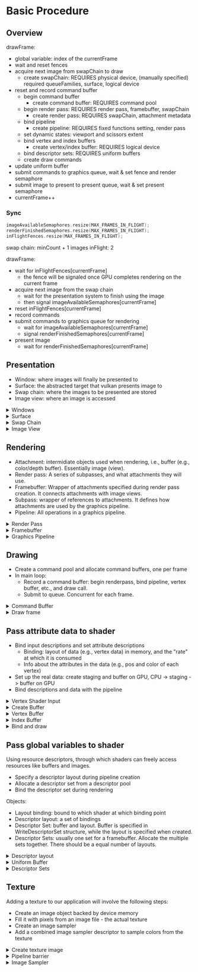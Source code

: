 # Basic Procedure

## Overview

drawFrame:

- global variable: index of the currentFrame
- wait and reset fences
- acquire next image from swapChain to draw
  - create swapChain: REQUIRES physical device, (manually specified) required queueFamilies, surface, logical device
- reset and record command buffer
  - begin command buffer
    - create command buffer: REQUIRES command pool
  - begin render pass: REQUIRES render pass, framebuffer, swapChain
    - create render pass: REQUIRES swapChain, attachment metadata
  - bind pipeline
    - create pipeline: REQUIRES fixed functions setting, render pass
  - set dynamic states: viewport and scissors extent
  - bind vertex and index buffers
    - create vertex/index buffer: REQUIRES logical device
  - bind descriptor sets: REQUIRES uniform buffers
  - create draw commands
- update uniform buffer
- submit commands to graphics queue, wait & set fence and render semaphore
- submit image to present to present queue, wait & set present semaphore
- currentFrame++

### Sync

```Cpp
imageAvailableSemaphores.resize(MAX_FRAMES_IN_FLIGHT);
renderFinishedSemaphores.resize(MAX_FRAMES_IN_FLIGHT);
inFlightFences.resize(MAX_FRAMES_IN_FLIGHT);
```

swap chain: minCount + 1 images
inFlight: 2

drawFrame:

- wait for inFlightFences[currentFrame]
  - the fence will be signaled once GPU completes rendering on the current frame
- acquire next image from the swap chain
  - wait for the presentation system to finish using the image
  - then signal imageAvailableSemaphores[currentFrame]
- reset inFlightFences[currentFrame]
- record commands
- submit commands to graphics queue for rendering
  - wait for imageAvailableSemaphores[currentFrame]
  - signal renderFinishedSemaphores[currentFrame]
- present image
  - wait for renderFinishedSemaphores[currentFrame]

## Presentation

- Window: where images will finally be presented to
- Surface: the abstracted target that vulkan presents image to
- Swap chain: where the images to be presented are stored
- Image view: where an image is accessed

<details>
  <summary>Windows</summary>

### Window

```Cpp
void Application::initWindow() {
    glfwInit();
    glfwWindowHint(GLFW_CLIENT_API, GLFW_NO_API);

    window = glfwCreateWindow(WIDTH, HEIGHT, "Vulkan", nullptr, nullptr);
    // Get the pointer to the window ovject, so that later we can 
    // connect it with the surface
    glfwSetWindowUserPointer(window, this);
    glfwSetFramebufferSizeCallback(window, framebufferResizeCallback);
    if (!window) {
        std::cout << "Creating glfw window error!\n";
    }
}
```
</details>

<details>
  <summary>Surface</summary>

### Surface

Requires: [window](#window)

```Cpp
void Application::createSurface() {
    if (glfwCreateWindowSurface(instance, window, nullptr, &surface) != VK_SUCCESS) {
        throw std::runtime_error("failed to create window surface!");
    }
}
```
</details>

<details>
  <summary>Swap Chain</summary>

### Swap Chain

#### Check Swap Chain Support

1. The physical device must support swap chain, which is a device extension.
2. The surface must be compatible with the swap chain. We need to check:

```Cpp
struct SwapChainSupportDetails {
    VkSurfaceCapabilitiesKHR capabilities;
    std::vector<VkSurfaceFormatKHR> formats;
    std::vector<VkPresentModeKHR> presentModes;
};

Application::SwapChainSupportDetails Application::querySwapChainSupport(VkPhysicalDevice device) {
    SwapChainSupportDetails details;
    vkGetPhysicalDeviceSurfaceCapabilitiesKHR(device, surface, &details.capabilities);

    uint32_t formatCount;
    vkGetPhysicalDeviceSurfaceFormatsKHR(device, surface, &formatCount, nullptr);
    if (formatCount != 0) {
        details.formats.resize(formatCount);
        vkGetPhysicalDeviceSurfaceFormatsKHR(device, surface, &formatCount, details.formats.data());
    }

    uint32_t presentModeCount;
    vkGetPhysicalDeviceSurfacePresentModesKHR(device, surface, &presentModeCount, nullptr);

    if (presentModeCount != 0) {
        details.presentModes.resize(presentModeCount);
        vkGetPhysicalDeviceSurfacePresentModesKHR(device, surface, &presentModeCount, details.presentModes.data());
    }

    return details;
}

bool swapChainAdequate = !swapChainSupport.formats.empty() && !swapChainSupport.presentModes.empty();

```

#### Create Swap Chain

```Cpp
void Application::createSwapChain() {
    SwapChainSupportDetails swapChainSupport = querySwapChainSupport(physicalDevice);

    VkSurfaceFormatKHR surfaceFormat = chooseSwapSurfaceFormat(swapChainSupport.formats);
    // prefer VK_PRESENT_MODE_MAILBOX_KHR; fallback to VK_PRESENT_MODE_FIFO_KHR.
    VkPresentModeKHR presentMode = chooseSwapPresentMode(swapChainSupport.presentModes);
    VkExtent2D extent = chooseSwapExtent(swapChainSupport.capabilities);
    // Select proper number of images in the swap chain.
    // One extra to avoid having to wait for the graphics hardware to 
    // finish processing an image before it can start rendering the next one.
    // Example: triple buffering rather than double
    uint32_t imageCount = swapChainSupport.capabilities.minImageCount + 1;
    // 0 means no maximum.
    if (swapChainSupport.capabilities.maxImageCount > 0 && imageCount > swapChainSupport.capabilities.maxImageCount) {
        imageCount = swapChainSupport.capabilities.maxImageCount;
    }

    VkSwapchainCreateInfoKHR createInfo{};
    createInfo.sType = VK_STRUCTURE_TYPE_SWAPCHAIN_CREATE_INFO_KHR;
    createInfo.surface = surface;
    createInfo.minImageCount = imageCount;
    createInfo.imageFormat = surfaceFormat.format;
    createInfo.imageColorSpace = surfaceFormat.colorSpace;
    createInfo.imageExtent = extent;
    createInfo.imageArrayLayers = 1;
    // VK_IMAGE_USAGE_COLOR_ATTACHMENT_BIT: used as color attachment
    // VK_IMAGE_USAGE_TRANSFER_DST_BIT: rendered image will be transferred to swap chain
    createInfo.imageUsage = VK_IMAGE_USAGE_COLOR_ATTACHMENT_BIT;

    QueueFamilyIndices indices = findQueueFamilies(physicalDevice);
    uint32_t queueFamilyIndices[] = { indices.graphicsFamily.value(), indices.presentFamily.value() };
    // Whether swap chain images are shared between different families matters.
    if (indices.graphicsFamily != indices.presentFamily) {
        createInfo.imageSharingMode = VK_SHARING_MODE_CONCURRENT;
        // specify which queue families will share the ownership
        createInfo.queueFamilyIndexCount = 2;
        createInfo.pQueueFamilyIndices = queueFamilyIndices;
    } else {
        createInfo.imageSharingMode = VK_SHARING_MODE_EXCLUSIVE;
        createInfo.queueFamilyIndexCount = 0; // Optional
        createInfo.pQueueFamilyIndices = nullptr; // Optional
    }
    // Transform: e.g., rotation or flip. current means don't want any.
    createInfo.preTransform = swapChainSupport.capabilities.currentTransform;
    // Ignore alpha channel, which is used for, e.g., blending of windows.
    createInfo.compositeAlpha = VK_COMPOSITE_ALPHA_OPAQUE_BIT_KHR;
    createInfo.presentMode = presentMode;
    // Don't care about pixels that are obscured, e.g., by another window over it.
    createInfo.clipped = VK_TRUE;
    // Will be useful if we want to recreate a new swap chain and discard the old one
    createInfo.oldSwapchain = VK_NULL_HANDLE;

    if (vkCreateSwapchainKHR(device, &createInfo, nullptr, &swapChain) != VK_SUCCESS) {
        throw std::runtime_error("failed to create swap chain!");
    }

    vkGetSwapchainImagesKHR(device, swapChain, &imageCount, nullptr);
    // We only specified the min count, so more may have been created
    swapChainImages.resize(imageCount);
    vkGetSwapchainImagesKHR(device, swapChain, &imageCount, swapChainImages.data());
    // Retrieve properties for future settings, e.g., for image views and attachments
    swapChainImageFormat = surfaceFormat.format;
    swapChainExtent = extent;
}
```
</details>

<details>
  <summary>Image View</summary>

### Image View

Every VkImage should be accessed through an VkImageView:

```Cpp
// Color attachment is the view of the swapchain image
attachments[0] = swapChain.buffers[i].view; 
// Depth/Stencil attachment is the same for all frame buffers,
// for we only need them temporarily, and just rewrite it  
// when rendering a new frame
attachments[1] = depthStencil.view;         
```

We may need multiple image views referencing one image in a stereographic 3D application, where an image has multiple layers. Here we only use one image view per image.

```Cpp
void Application::createImageViews() {
    swapChainImageViews.resize(swapChainImages.size());
    for (size_t i = 0; i < swapChainImages.size(); i++) {
        VkImageViewCreateInfo createInfo{};
        createInfo.sType = VK_STRUCTURE_TYPE_IMAGE_VIEW_CREATE_INFO;
        createInfo.image = swapChainImages[i];
        // 1/2/3D textures, or cube maps
        createInfo.viewType = VK_IMAGE_VIEW_TYPE_2D;
        createInfo.format = swapChainImageFormat;
        createInfo.components.r = VK_COMPONENT_SWIZZLE_IDENTITY;
        createInfo.components.g = VK_COMPONENT_SWIZZLE_IDENTITY;
        createInfo.components.b = VK_COMPONENT_SWIZZLE_IDENTITY;
        createInfo.components.a = VK_COMPONENT_SWIZZLE_IDENTITY;
        createInfo.subresourceRange.aspectMask = VK_IMAGE_ASPECT_COLOR_BIT;
        // Not using mipmap
        createInfo.subresourceRange.baseMipLevel = 0;
        createInfo.subresourceRange.levelCount = 1;
        // Not using multiple layers
        createInfo.subresourceRange.baseArrayLayer = 0;
        createInfo.subresourceRange.layerCount = 1;
        if (vkCreateImageView(device, &createInfo, nullptr, &swapChainImageViews[i]) != VK_SUCCESS) {
            throw std::runtime_error("failed to create image views!");
        }
    }
}
```
</details>

## Rendering

- Attachment: intermidiate objects used when rendering, i.e., buffer (e.g., color/depth buffer). Essentially image (view).
- Render pass: A series of subpasses, and what attachments they will use.
- Framebuffer: Wrapper of attachments specified during render pass creation. It connects attachments with image views.
- Subpass: wrapper of references to attachments. It defines how attachments are used by the graphics pipeline.
- Pipeline: All operations in a graphics pipeline.

<details>
  <summary>Render Pass</summary>

### Render Pass

```Cpp
void Application::createRenderPass() {
    // Information about using attachment(s)
    VkAttachmentDescription colorAttachment{};
    colorAttachment.format = swapChainImageFormat;
    // Related to multisampling
    // If not doing multisampling, set to count 1 bit
    colorAttachment.samples = VK_SAMPLE_COUNT_1_BIT;
    // Set the values in the attachment to const at the start of rendering
    colorAttachment.loadOp = VK_ATTACHMENT_LOAD_OP_CLEAR;
    // Store the contents upon completing the current render pass
    colorAttachment.storeOp = VK_ATTACHMENT_STORE_OP_STORE;
    // Not using the stencil buffer
    colorAttachment.stencilLoadOp = VK_ATTACHMENT_LOAD_OP_DONT_CARE;
    colorAttachment.stencilStoreOp = VK_ATTACHMENT_STORE_OP_DONT_CARE;
    // Don't care the previous layout, we will clear it anyway
    colorAttachment.initialLayout = VK_IMAGE_LAYOUT_UNDEFINED;
    // Layout of pixels that the attachment will transition to
    // We want it to be ready for presentation
    colorAttachment.finalLayout = VK_IMAGE_LAYOUT_PRESENT_SRC_KHR;

    VkAttachmentReference colorAttachmentRef{};
    colorAttachmentRef.attachment = 0;
    // used as a color buffer
    colorAttachmentRef.layout = VK_IMAGE_LAYOUT_COLOR_ATTACHMENT_OPTIMAL;

    VkSubpassDescription subpass{};
    // this is a graphics subpass (not, e.g., a compute subpass)
    subpass.pipelineBindPoint = VK_PIPELINE_BIND_POINT_GRAPHICS;
    subpass.colorAttachmentCount = 1;
    // IMPORTANT!!!
    // fragment shader output refers to this array
    // e.g., layout(location = 0) out vec4 outColor 
    // refers to index 0 of color attachments.
    subpass.pColorAttachments = &colorAttachmentRef;

    VkSubpassDependency dependency{};
    dependency.srcSubpass = VK_SUBPASS_EXTERNAL;
    dependency.dstSubpass = 0;
    dependency.srcStageMask = VK_PIPELINE_STAGE_COLOR_ATTACHMENT_OUTPUT_BIT;
    dependency.srcAccessMask = 0;
    dependency.dstStageMask = VK_PIPELINE_STAGE_COLOR_ATTACHMENT_OUTPUT_BIT;
    dependency.dstAccessMask = VK_ACCESS_COLOR_ATTACHMENT_WRITE_BIT;

    VkRenderPassCreateInfo renderPassInfo{};
    renderPassInfo.sType = VK_STRUCTURE_TYPE_RENDER_PASS_CREATE_INFO;
    renderPassInfo.attachmentCount = 1;
    renderPassInfo.pAttachments = &colorAttachment;
    renderPassInfo.subpassCount = 1;
    renderPassInfo.pSubpasses = &subpass;

    renderPassInfo.dependencyCount = 1;
    renderPassInfo.pDependencies = &dependency;

    if (vkCreateRenderPass(device, &renderPassInfo, nullptr, &renderPass) != VK_SUCCESS) {
        throw std::runtime_error("failed to create render pass!");
    }
}
```
</details>

<details>
  <summary>Framebuffer</summary>

### Framebuffer

Creation:

```Cpp
void Application::createFramebuffers() {
    swapChainFramebuffers.resize(swapChainImageViews.size());
    for (size_t i = 0; i < swapChainImageViews.size(); i++) {
        // referencing image views that represent the attachments
        VkImageView attachments[] = {
            swapChainImageViews[i]
        };

        VkFramebufferCreateInfo framebufferInfo{};
        framebufferInfo.sType = VK_STRUCTURE_TYPE_FRAMEBUFFER_CREATE_INFO;
        framebufferInfo.renderPass = renderPass;
        framebufferInfo.attachmentCount = 1;
        framebufferInfo.pAttachments = attachments;
        framebufferInfo.width = swapChainExtent.width;
        framebufferInfo.height = swapChainExtent.height;
        framebufferInfo.layers = 1;

        if (vkCreateFramebuffer(device, &framebufferInfo, nullptr, &swapChainFramebuffers[i]) != VK_SUCCESS) {
            throw std::runtime_error("failed to create framebuffer!");
        }
    }
}
```

Usage:

See [Command Buffer Creation](#command-buffer)

</details>

<details>
    <Summary>Graphics Pipeline</Summary>

### Graphics Pipeline

```Cpp
void Application::createGraphicsPipeline() {

    // Shaders
    auto vertShaderCode = readFile("shaders/vert.spv");
    auto fragShaderCode = readFile("shaders/frag.spv");
    VkShaderModule vertShaderModule = createShaderModule(vertShaderCode);
    VkShaderModule fragShaderModule = createShaderModule(fragShaderCode);
    // Assign shader modules to stages within the pipeline
    VkPipelineShaderStageCreateInfo vertShaderStageInfo{};
    vertShaderStageInfo.sType = VK_STRUCTURE_TYPE_PIPELINE_SHADER_STAGE_CREATE_INFO;
    vertShaderStageInfo.stage = VK_SHADER_STAGE_VERTEX_BIT;
    vertShaderStageInfo.module = vertShaderModule;
    vertShaderStageInfo.pName = "main";
    VkPipelineShaderStageCreateInfo fragShaderStageInfo{};
    fragShaderStageInfo.sType = VK_STRUCTURE_TYPE_PIPELINE_SHADER_STAGE_CREATE_INFO;
    fragShaderStageInfo.stage = VK_SHADER_STAGE_FRAGMENT_BIT;
    fragShaderStageInfo.module = fragShaderModule;
    fragShaderStageInfo.pName = "main";
    VkPipelineShaderStageCreateInfo shaderStages[] = { vertShaderStageInfo, fragShaderStageInfo };

    // Format of vertex data
    // Currently no data, because we hard code the data in the shader
    VkPipelineVertexInputStateCreateInfo vertexInputInfo{};
    vertexInputInfo.sType = VK_STRUCTURE_TYPE_PIPELINE_VERTEX_INPUT_STATE_CREATE_INFO;
    vertexInputInfo.vertexBindingDescriptionCount = 0;
    vertexInputInfo.vertexAttributeDescriptionCount = 0;

    // Input Assembly
    VkPipelineInputAssemblyStateCreateInfo inputAssembly{};
    inputAssembly.sType = VK_STRUCTURE_TYPE_PIPELINE_INPUT_ASSEMBLY_STATE_CREATE_INFO;
    // The geometries to draw are triangles
    inputAssembly.topology = VK_PRIMITIVE_TOPOLOGY_TRIANGLE_LIST;
    // Disable primitive restart
    inputAssembly.primitiveRestartEnable = VK_FALSE;

    // We use dynamic state for viewport, so no actual pViewports here
    VkPipelineViewportStateCreateInfo viewportState{};
    viewportState.sType = VK_STRUCTURE_TYPE_PIPELINE_VIEWPORT_STATE_CREATE_INFO;
    viewportState.viewportCount = 1;
    viewportState.scissorCount = 1;

    // Rasterizer: Convert geometry to fragments
    VkPipelineRasterizationStateCreateInfo rasterizer{};
    rasterizer.sType = VK_STRUCTURE_TYPE_PIPELINE_RASTERIZATION_STATE_CREATE_INFO;
    // Clamp fragments beyond near/far planes to them
    rasterizer.depthClampEnable = VK_FALSE;
    // Discard geometries so that they never pass rasterizer
    rasterizer.rasterizerDiscardEnable = VK_FALSE;
    // Fill the area of polygon. 
    // Other options include fill edges or vertices only.
    rasterizer.polygonMode = VK_POLYGON_MODE_FILL;
    // Linewidth set to 1 pixel
    rasterizer.lineWidth = 1.0f;
    // Cull backfaces
    rasterizer.cullMode = VK_CULL_MODE_BACK_BIT;
    // Define front faces: those with clockwise vertex order
    rasterizer.frontFace = VK_FRONT_FACE_CLOCKWISE;
    rasterizer.depthBiasEnable = VK_FALSE;

    // Multisampling
    VkPipelineMultisampleStateCreateInfo multisampling{};
    multisampling.sType = VK_STRUCTURE_TYPE_PIPELINE_MULTISAMPLE_STATE_CREATE_INFO;
    multisampling.sampleShadingEnable = VK_FALSE;
    multisampling.rasterizationSamples = VK_SAMPLE_COUNT_1_BIT;

    // How the new color in the framebuffer is blended with the old 
    VkPipelineColorBlendAttachmentState colorBlendAttachment{};
    colorBlendAttachment.colorWriteMask = VK_COLOR_COMPONENT_R_BIT | VK_COLOR_COMPONENT_G_BIT | VK_COLOR_COMPONENT_B_BIT | VK_COLOR_COMPONENT_A_BIT;
    colorBlendAttachment.blendEnable = VK_FALSE;

    VkPipelineColorBlendStateCreateInfo colorBlending{};
    colorBlending.sType = VK_STRUCTURE_TYPE_PIPELINE_COLOR_BLEND_STATE_CREATE_INFO;
    colorBlending.logicOpEnable = VK_FALSE;
    colorBlending.logicOp = VK_LOGIC_OP_COPY;
    colorBlending.attachmentCount = 1;
    colorBlending.pAttachments = &colorBlendAttachment;
    colorBlending.blendConstants[0] = 0.0f;
    colorBlending.blendConstants[1] = 0.0f;
    colorBlending.blendConstants[2] = 0.0f;
    colorBlending.blendConstants[3] = 0.0f;


    std::vector<VkDynamicState> dynamicStates = {
        VK_DYNAMIC_STATE_VIEWPORT,
        VK_DYNAMIC_STATE_SCISSOR
    };
    VkPipelineDynamicStateCreateInfo dynamicState{};
    dynamicState.sType = VK_STRUCTURE_TYPE_PIPELINE_DYNAMIC_STATE_CREATE_INFO;
    dynamicState.dynamicStateCount = static_cast<uint32_t>(dynamicStates.size());
    dynamicState.pDynamicStates = dynamicStates.data();

    // Specify uniform values and push constants
    VkPipelineLayoutCreateInfo pipelineLayoutInfo{};
    pipelineLayoutInfo.sType = VK_STRUCTURE_TYPE_PIPELINE_LAYOUT_CREATE_INFO;
    pipelineLayoutInfo.setLayoutCount = 0;
    pipelineLayoutInfo.pushConstantRangeCount = 0;

    if (vkCreatePipelineLayout(device, &pipelineLayoutInfo, nullptr, &pipelineLayout) != VK_SUCCESS) {
        throw std::runtime_error("failed to create pipeline layout!");
    }

    VkGraphicsPipelineCreateInfo pipelineInfo{};
    pipelineInfo.sType = VK_STRUCTURE_TYPE_GRAPHICS_PIPELINE_CREATE_INFO;
    pipelineInfo.stageCount = 2;
    pipelineInfo.pStages = shaderStages;

    pipelineInfo.pVertexInputState = &vertexInputInfo;
    pipelineInfo.pInputAssemblyState = &inputAssembly;
    pipelineInfo.pViewportState = &viewportState;
    pipelineInfo.pRasterizationState = &rasterizer;
    pipelineInfo.pMultisampleState = &multisampling;
    pipelineInfo.pDepthStencilState = nullptr; // Optional
    pipelineInfo.pColorBlendState = &colorBlending;
    pipelineInfo.pDynamicState = &dynamicState;

    pipelineInfo.layout = pipelineLayout;

    pipelineInfo.renderPass = renderPass;
    // Index of subpass to use
    pipelineInfo.subpass = 0;

    pipelineInfo.basePipelineHandle = VK_NULL_HANDLE; // Optional
    pipelineInfo.basePipelineIndex = -1; // Optional

    if (vkCreateGraphicsPipelines(device, VK_NULL_HANDLE, 1, &pipelineInfo, nullptr, &graphicsPipeline) != VK_SUCCESS) {
        throw std::runtime_error("failed to create graphics pipeline!");
    }

    vkDestroyShaderModule(device, fragShaderModule, nullptr);
    vkDestroyShaderModule(device, vertShaderModule, nullptr);
}
```

</details>

## Drawing

- Create a command pool and allocate command buffers, one per frame
- In main loop:
  - Record a command buffer: begin renderpass, bind pipeline, vertex buffer, etc., and draw call.
  - Submit to queue. Concurrent for each frame.


<details>
    <Summary>Command Buffer</Summary>

### Command Buffer

Command Pool: memory where command buffers are allocated from

```Cpp
void Application::createCommandPool() {
    QueueFamilyIndices queueFamilyIndices = findQueueFamilies(physicalDevice);

    VkCommandPoolCreateInfo poolInfo{};
    poolInfo.sType = VK_STRUCTURE_TYPE_COMMAND_POOL_CREATE_INFO;
    // Allow command buffers to be rerecorded individually, 
    // without this flag they all have to be reset together.
    // Reset happens implicitly when calling vkBeginCommandBuffer.
    poolInfo.flags = VK_COMMAND_POOL_CREATE_RESET_COMMAND_BUFFER_BIT;
    // Submit commands to graphics queue
    poolInfo.queueFamilyIndex = queueFamilyIndices.graphicsFamily.value();

    if (vkCreateCommandPool(device, &poolInfo, nullptr, &commandPool) != VK_SUCCESS) {
        throw std::runtime_error("failed to create command pool!");
    }
}
```

Command buffer: Commands like drawing and memory transfer operations are submitted together in command buffer objects.

```Cpp
void Application::createCommandBuffer() {
    commandBuffers.resize(MAX_FRAMES_IN_FLIGHT);

    VkCommandBufferAllocateInfo allocInfo{};
    allocInfo.sType = VK_STRUCTURE_TYPE_COMMAND_BUFFER_ALLOCATE_INFO;
    allocInfo.commandPool = commandPool;
    // Primary: Can be submitted for execution, but cannot be called from other command buffers
    // Secondary: cannot be submitted, but can be called from primary command buffers
    allocInfo.level = VK_COMMAND_BUFFER_LEVEL_PRIMARY;
    allocInfo.commandBufferCount = (uint32_t)commandBuffers.size();

    if (vkAllocateCommandBuffers(device, &allocInfo, commandBuffers.data()) != VK_SUCCESS) {
        throw std::runtime_error("failed to allocate command buffers!");
    }
}
```

Start recording a command buffer:

```Cpp
// Submit the command to draw a triangle on the framebuffer to the command buffer
void Application::recordCommandBuffer(VkCommandBuffer commandBuffer, uint32_t imageIndex) {
    VkCommandBufferBeginInfo beginInfo{};
    beginInfo.sType = VK_STRUCTURE_TYPE_COMMAND_BUFFER_BEGIN_INFO;
    beginInfo.flags = 0; // Optional
    // for secondary command buffers
    beginInfo.pInheritanceInfo = nullptr; // Optional

    if (vkBeginCommandBuffer(commandBuffer, &beginInfo) != VK_SUCCESS) {
        throw std::runtime_error("failed to begin recording command buffer!");
    }

    // Begin render pass
    VkRenderPassBeginInfo renderPassInfo{};
    renderPassInfo.sType = VK_STRUCTURE_TYPE_RENDER_PASS_BEGIN_INFO;
    // This is where the renderpass bound to the real image view through frame buffer
    renderPassInfo.renderPass = renderPass;
    renderPassInfo.framebuffer = swapChainFramebuffers[imageIndex];

    renderPassInfo.renderArea.offset = { 0, 0 };
    renderPassInfo.renderArea.extent = swapChainExtent;

    VkClearValue clearColor = { {{0.0f, 0.0f, 0.0f, 1.0f}} };
    renderPassInfo.clearValueCount = 1;
    renderPassInfo.pClearValues = &clearColor;

    vkCmdBeginRenderPass(commandBuffer, &renderPassInfo, VK_SUBPASS_CONTENTS_INLINE);

    vkCmdBindPipeline(commandBuffer, VK_PIPELINE_BIND_POINT_GRAPHICS, graphicsPipeline);

    // Set dynamic states in the pipeline
    VkViewport viewport{};
    viewport.x = 0.0f;
    viewport.y = 0.0f;
    viewport.width = static_cast<float>(swapChainExtent.width);
    viewport.height = static_cast<float>(swapChainExtent.height);
    viewport.minDepth = 0.0f;
    viewport.maxDepth = 1.0f;
    vkCmdSetViewport(commandBuffer, 0, 1, &viewport);

    VkRect2D scissor{};
    scissor.offset = { 0, 0 };
    scissor.extent = swapChainExtent;
    vkCmdSetScissor(commandBuffer, 0, 1, &scissor);

    // Draw command for a triangle
    // 3 vertices, 1 for not using instanced rendering, 
    // 0 as the offset into vertex buffer
    vkCmdDraw(commandBuffer, 3, 1, 0, 0);

    vkCmdEndRenderPass(commandBuffer);

    if (vkEndCommandBuffer(commandBuffer) != VK_SUCCESS) {
        throw std::runtime_error("failed to record command buffer!");
    }
}
```
</details>

<details>
    <Summary>Draw frame</Summary>

### Draw Frame

1. Wait for the previous frame to finish
2. Acquire an image from the swap chain
3. Record a command buffer which draws the scene onto that image
4. Submit the recorded command buffer
5. Present the swap chain image

#### Synchronization

Semaphore: A semaphore will be signaled when one operation finishes executing, and reset back when another operations starts. It is used for ordering the execution on the GPU.
Fence: for CPU.

```Cpp
// Semaphore
VkCommandBuffer A, B = ... // record command buffers
VkSemaphore S = ... // create a semaphore

// enqueue A, signal S when done - starts executing immediately
vkQueueSubmit(work: A, signal: S, wait: None)

// enqueue B, wait on S to start
vkQueueSubmit(work: B, signal: None, wait: S)

// Fence
VkCommandBuffer A = ... // record command buffer with the transfer
VkFence F = ... // create the fence

// enqueue A, start work immediately, signal F when done
vkQueueSubmit(work: A, fence: F)

vkWaitForFence(F) // blocks execution until A has finished executing

save_screenshot_to_disk() // can't run until the transfer has finished
```

<details><Summary>Create sync objects</Summary>

```Cpp
void Application::createSyncObjects() {
    imageAvailableSemaphores.resize(MAX_FRAMES_IN_FLIGHT);
    renderFinishedSemaphores.resize(MAX_FRAMES_IN_FLIGHT);
    inFlightFences.resize(MAX_FRAMES_IN_FLIGHT);

    VkSemaphoreCreateInfo semaphoreInfo{};
    semaphoreInfo.sType = VK_STRUCTURE_TYPE_SEMAPHORE_CREATE_INFO;

    VkFenceCreateInfo fenceInfo{};
    fenceInfo.sType = VK_STRUCTURE_TYPE_FENCE_CREATE_INFO;
    fenceInfo.flags = VK_FENCE_CREATE_SIGNALED_BIT;

    for (size_t i = 0; i < MAX_FRAMES_IN_FLIGHT; i++) {
        if (vkCreateSemaphore(device, &semaphoreInfo, nullptr, &imageAvailableSemaphores[i]) != VK_SUCCESS ||
            vkCreateSemaphore(device, &semaphoreInfo, nullptr, &renderFinishedSemaphores[i]) != VK_SUCCESS ||
            vkCreateFence(device, &fenceInfo, nullptr, &inFlightFences[i]) != VK_SUCCESS) {

            throw std::runtime_error("failed to create synchronization objects for a frame!");
        }
    }
}
```
</details>

### Draw Frame Process

```Cpp
void Application::drawFrame() {
    // Wait for the previous frame
    // VK_TRUE: wait for all fences (to become signaled) in the array
    // UINT64_MAX: disable timeout
    vkWaitForFences(device, 1, &inFlightFences[currentFrame], VK_TRUE, UINT64_MAX);

    uint32_t imageIndex;
    // The image is not available until the presentation system finishes using it
    VkResult result = vkAcquireNextImageKHR(device, swapChain, UINT64_MAX, imageAvailableSemaphores[currentFrame], VK_NULL_HANDLE, &imageIndex);

    if (result == VK_ERROR_OUT_OF_DATE_KHR) {
        recreateSwapChain();
        return;
    } else if (result != VK_SUCCESS && result != VK_SUBOPTIMAL_KHR) {
        throw std::runtime_error("failed to acquire swap chain image!");
    }

    // Set fence to unsignaled
    // Must delay this to be after recreateSwapChain to avoid deadlock
    vkResetFences(device, 1, &inFlightFences[currentFrame]);

    // Reset current frame's command buffer and record commands to render the current frame
    vkResetCommandBuffer(commandBuffers[currentFrame], 0);
    recordCommandBuffer(commandBuffers[currentFrame], imageIndex);

    VkSubmitInfo submitInfo{};
    submitInfo.sType = VK_STRUCTURE_TYPE_SUBMIT_INFO;
    // Which semaphores to wait
    // This semaphore will not be available until the frame has finished presentation
    VkSemaphore waitSemaphores[] = { imageAvailableSemaphores[currentFrame] };
    // On which stage to wait
    // Here we want to wait with writing colors to the image until it's available
    // We should not write anything to the frame if it is being presented
    VkPipelineStageFlags waitStages[] = { VK_PIPELINE_STAGE_COLOR_ATTACHMENT_OUTPUT_BIT };
    submitInfo.waitSemaphoreCount = 1;
    submitInfo.pWaitSemaphores = waitSemaphores;
    submitInfo.pWaitDstStageMask = waitStages;

    submitInfo.commandBufferCount = 1;
    submitInfo.pCommandBuffers = &commandBuffers[currentFrame];

    // Which semaphores to signal once the command buffer(s) has finished execution
    VkSemaphore signalSemaphores[] = { renderFinishedSemaphores[currentFrame] };
    submitInfo.signalSemaphoreCount = 1;
    submitInfo.pSignalSemaphores = signalSemaphores;

    // Next render commands on this frame buffer has to wait until the current finishes
    // Note that both signalSemaphores and inFlightFences will be signaled once this finishes execution
    if (vkQueueSubmit(graphicsQueue, 1, &submitInfo, inFlightFences[currentFrame]) != VK_SUCCESS) {
        throw std::runtime_error("failed to submit draw command buffer!");
    }

    VkPresentInfoKHR presentInfo{};
    presentInfo.sType = VK_STRUCTURE_TYPE_PRESENT_INFO_KHR;

    // Don't present before rendering is completed
    presentInfo.waitSemaphoreCount = 1;
    presentInfo.pWaitSemaphores = signalSemaphores;

    VkSwapchainKHR swapChains[] = { swapChain };
    presentInfo.swapchainCount = 1;
    presentInfo.pSwapchains = swapChains;
    presentInfo.pImageIndices = &imageIndex;

    presentInfo.pResults = nullptr; // Optional

    result = vkQueuePresentKHR(presentQueue, &presentInfo);
    if (result == VK_ERROR_OUT_OF_DATE_KHR || result == VK_SUBOPTIMAL_KHR || framebufferResized) {
        framebufferResized = false;
        recreateSwapChain();
    } else if (result != VK_SUCCESS) {
        throw std::runtime_error("failed to present swap chain image!");
    }
    currentFrame = (currentFrame + 1) % MAX_FRAMES_IN_FLIGHT;
}
```

</details>

## Pass attribute data to shader

- Bind input descriptions and set attribute descriptions
  - Binding: layout of data (e.g., vertex data) in memory, and the "rate" at which it is consumed
  - Info about the attributes in the data (e.g., pos and color of each vertex)
- Set up the real data: create staging and buffer on GPU, CPU -> staging -> buffer on GPU
- Bind descriptions and data with the pipeline

<details>
    <Summary>Vertex Shader Input</Summary>

```Cpp
#version 450

layout(binding = 0) uniform UniformBufferObject {
    mat4 model;
    mat4 view;
    mat4 proj;
} ubo;

layout(location = 0) in vec2 inPosition;
layout(location = 1) in vec3 inColor;

layout(location = 0) out vec3 fragColor;

void main() {
    gl_Position = ubo.proj * ubo.view * ubo.model * vec4(inPosition, 0.0, 1.0);
    fragColor = inColor;
}
```
</details>

<details>
    <Summary>Create Buffer</Summary>

### Create a buffer to store data

1. Create Buffer
2. Allocate memory (from the GPU memory) for the buffer
3. Bind the buffer with the memory

```Cpp
void Application::createBuffer(VkDeviceSize size, VkBufferUsageFlags usage, 
    VkMemoryPropertyFlags properties, VkBuffer& buffer, VkDeviceMemory& bufferMemory) {
    VkBufferCreateInfo bufferInfo{};
    bufferInfo.sType = VK_STRUCTURE_TYPE_BUFFER_CREATE_INFO;
    bufferInfo.size = size;
    bufferInfo.usage = usage;
    bufferInfo.sharingMode = VK_SHARING_MODE_EXCLUSIVE;

    if (vkCreateBuffer(device, &bufferInfo, nullptr, &buffer) != VK_SUCCESS) {
        throw std::runtime_error("failed to create buffer!");
    }

    VkMemoryRequirements memRequirements;
    vkGetBufferMemoryRequirements(device, buffer, &memRequirements);

    VkMemoryAllocateInfo allocInfo{};
    allocInfo.sType = VK_STRUCTURE_TYPE_MEMORY_ALLOCATE_INFO;
    allocInfo.allocationSize = memRequirements.size;
    allocInfo.memoryTypeIndex = findMemoryType(memRequirements.memoryTypeBits, properties);

    if (vkAllocateMemory(device, &allocInfo, nullptr, &bufferMemory) != VK_SUCCESS) {
        throw std::runtime_error("failed to allocate buffer memory!");
    }

    vkBindBufferMemory(device, buffer, bufferMemory, 0);
}
```

</details>

<details>
    <Summary>Vertex Buffer</Summary>

### Vertex Buffer

Describe vertex data format:

```Cpp
struct Vertex {
    glm::vec2 pos;
    glm::vec3 color;

    static VkVertexInputBindingDescription getBindingDescription() {
        VkVertexInputBindingDescription bindingDescription{};
        // binding number: the index of the binding in the array of bindings
        bindingDescription.binding = 0;
        bindingDescription.stride = sizeof(Vertex);
        bindingDescription.inputRate = VK_VERTEX_INPUT_RATE_VERTEX;

        return bindingDescription;
    }

    // How to extract a vertex attribute from a chunk of vertex data 
    // originating from a binding description
    static std::array<VkVertexInputAttributeDescription, 2> getAttributeDescriptions() {
        std::array<VkVertexInputAttributeDescription, 2> attributeDescriptions{};
        // shader input location number for this attribute
        attributeDescriptions[0].location = 0;
        attributeDescriptions[0].format = VK_FORMAT_R32G32_SFLOAT;
        // the binding number which this attribute takes its data from
        attributeDescriptions[0].binding = 0;
        // byte offset of this attribute relative to the start of an element in the vertex input binding
        attributeDescriptions[0].offset = offsetof(Vertex, pos);

        attributeDescriptions[1].binding = 0;
        attributeDescriptions[1].location = 1;
        attributeDescriptions[1].format = VK_FORMAT_R32G32B32_SFLOAT;
        attributeDescriptions[1].offset = offsetof(Vertex, color);

        return attributeDescriptions;
    }
};
```

when creating graphics pipeline:

```Cpp
auto bindingDescription = Vertex::getBindingDescription();
auto attributeDescriptions = Vertex::getAttributeDescriptions();

vertexInputInfo.vertexBindingDescriptionCount = 1;
vertexInputInfo.vertexAttributeDescriptionCount = static_cast<uint32_t>(attributeDescriptions.size());
vertexInputInfo.pVertexBindingDescriptions = &bindingDescription;
vertexInputInfo.pVertexAttributeDescriptions = attributeDescriptions.data();
```

Create the vertex buffer:

```Cpp
void Application::createVertexBuffer() {
    VkDeviceSize bufferSize = sizeof(vertices[0]) * vertices.size();

    VkBuffer stagingBuffer;
    VkDeviceMemory stagingBufferMemory;
    // Buffer used as source of transfer
    createBuffer(bufferSize, VK_BUFFER_USAGE_TRANSFER_SRC_BIT, 
        VK_MEMORY_PROPERTY_HOST_VISIBLE_BIT | VK_MEMORY_PROPERTY_HOST_COHERENT_BIT, 
        stagingBuffer, stagingBufferMemory);

    void* data;
    vkMapMemory(device, stagingBufferMemory, 0, bufferSize, 0, &data);
    memcpy(data, vertices.data(), (size_t)bufferSize);
    vkUnmapMemory(device, stagingBufferMemory);
    // created on device local, cannot directly map memory to it
    // can be used as the destination of transfer
    createBuffer(bufferSize, 
        VK_BUFFER_USAGE_TRANSFER_DST_BIT | VK_BUFFER_USAGE_VERTEX_BUFFER_BIT, 
        VK_MEMORY_PROPERTY_DEVICE_LOCAL_BIT, vertexBuffer, vertexBufferMemory);
    copyBuffer(stagingBuffer, vertexBuffer, bufferSize);

    vkDestroyBuffer(device, stagingBuffer, nullptr);
    vkFreeMemory(device, stagingBufferMemory, nullptr);
}
```

Copy buffer (submitted to a temporary command buffer):

```Cpp
void Application::copyBuffer(VkBuffer srcBuffer, VkBuffer dstBuffer, VkDeviceSize size) {
    VkCommandBufferAllocateInfo allocInfo{};
    allocInfo.sType = VK_STRUCTURE_TYPE_COMMAND_BUFFER_ALLOCATE_INFO;
    allocInfo.level = VK_COMMAND_BUFFER_LEVEL_PRIMARY;
    allocInfo.commandPool = commandPool;
    allocInfo.commandBufferCount = 1;

    VkCommandBuffer commandBuffer;
    vkAllocateCommandBuffers(device, &allocInfo, &commandBuffer);

    VkCommandBufferBeginInfo beginInfo{};
    beginInfo.sType = VK_STRUCTURE_TYPE_COMMAND_BUFFER_BEGIN_INFO;
    beginInfo.flags = VK_COMMAND_BUFFER_USAGE_ONE_TIME_SUBMIT_BIT;

    vkBeginCommandBuffer(commandBuffer, &beginInfo);

    VkBufferCopy copyRegion{};
    copyRegion.srcOffset = 0; // Optional
    copyRegion.dstOffset = 0; // Optional
    copyRegion.size = size;
    vkCmdCopyBuffer(commandBuffer, srcBuffer, dstBuffer, 1, &copyRegion);
    vkEndCommandBuffer(commandBuffer);

    VkSubmitInfo submitInfo{};
    submitInfo.sType = VK_STRUCTURE_TYPE_SUBMIT_INFO;
    submitInfo.commandBufferCount = 1;
    submitInfo.pCommandBuffers = &commandBuffer;

    vkQueueSubmit(graphicsQueue, 1, &submitInfo, VK_NULL_HANDLE);
    vkQueueWaitIdle(graphicsQueue);

    vkFreeCommandBuffers(device, commandPool, 1, &commandBuffer);
}
```

</details>

<details>
    <Summary>Index Buffer</Summary>

### Index Buffer

```Cpp
void Application::createIndexBuffer() {
    VkDeviceSize bufferSize = sizeof(indices[0]) * indices.size();

    VkBuffer stagingBuffer;
    VkDeviceMemory stagingBufferMemory;
    createBuffer(bufferSize, VK_BUFFER_USAGE_TRANSFER_SRC_BIT, VK_MEMORY_PROPERTY_HOST_VISIBLE_BIT | VK_MEMORY_PROPERTY_HOST_COHERENT_BIT, stagingBuffer, stagingBufferMemory);

    void* data;
    vkMapMemory(device, stagingBufferMemory, 0, bufferSize, 0, &data);
    memcpy(data, indices.data(), (size_t)bufferSize);
    vkUnmapMemory(device, stagingBufferMemory);

    createBuffer(bufferSize, VK_BUFFER_USAGE_TRANSFER_DST_BIT | VK_BUFFER_USAGE_INDEX_BUFFER_BIT, VK_MEMORY_PROPERTY_DEVICE_LOCAL_BIT, indexBuffer, indexBufferMemory);

    copyBuffer(stagingBuffer, indexBuffer, bufferSize);

    vkDestroyBuffer(device, stagingBuffer, nullptr);
    vkFreeMemory(device, stagingBufferMemory, nullptr);
}
```
</details>

<details>
    <Summary>Bind and draw</Summary>

### Bind buffers and draw

In recordCommandBuffer:

```Cpp
vkCmdBindVertexBuffers(commandBuffer, 0, 1, vertexBuffers, offsets);
vkCmdBindIndexBuffer(commandBuffer, indexBuffer, 0, VK_INDEX_TYPE_UINT16);
vkCmdDrawIndexed(commandBuffer, static_cast<uint32_t>(indices.size()), 1, 0, 0, 0);
```

</details>

## Pass global variables to shader

Using resource descriptors, through which shaders can freely access resources like buffers and images.

- Specify a descriptor layout during pipeline creation
- Allocate a descriptor set from a descriptor pool
- Bind the descriptor set during rendering

Objects: 

- Layout binding: bound to which shader at which binding point
- Descriptor layout: a set of bindings
- Descriptor Set: buffer and layout. Buffer is specified in WriteDescriptorSet structure, while the layout is specified when created.
- Descriptor Sets: usually one set for a framebuffer. Allocate the multiple sets together. There should be a equal number of layouts.

<details>
    <Summary>Descriptor layout</Summary>

### Descriptor Layout

It specifies what types of resources to be accessed by the pipeline so that the shader knows how to use the data, e.g., uniform buffers.

- binding number of the resource, which will be referred to in the shader
- which shader stage will access this resource

```Cpp
void Application::createDescriptorSetLayout() {
    VkDescriptorSetLayoutBinding uboLayoutBinding{};
    // the binding number of this entry
    // and it corresponds to a resource of the same binding number in the shader stages
    // i.e., layout(binding = 0)...
    uboLayoutBinding.binding = 0;
    uboLayoutBinding.descriptorType = VK_DESCRIPTOR_TYPE_UNIFORM_BUFFER;
    uboLayoutBinding.descriptorCount = 1;
    // In which shader stage will this layout be referenced
    uboLayoutBinding.stageFlags = VK_SHADER_STAGE_VERTEX_BIT;

    VkDescriptorSetLayoutCreateInfo layoutInfo{};
    layoutInfo.sType = VK_STRUCTURE_TYPE_DESCRIPTOR_SET_LAYOUT_CREATE_INFO;
    layoutInfo.bindingCount = 1;
    layoutInfo.pBindings = &uboLayoutBinding;

    if (vkCreateDescriptorSetLayout(device, &layoutInfo, nullptr, &descriptorSetLayout) != VK_SUCCESS) {
        throw std::runtime_error("failed to create descriptor set layout!");
    }
}
```
</details>


<details>
    <Summary>Uniform Buffer</Summary>

### Uniform Buffer

Put data on GPU memory and constantly update it

- Create buffer and bind it with corresponding memory on GPU
- Map the memory to an address for us to access

Creation:

```Cpp
void Application::createUniformBuffers() {
    VkDeviceSize bufferSize = sizeof(UniformBufferObject);

    uniformBuffers.resize(MAX_FRAMES_IN_FLIGHT);
    uniformBuffersMemory.resize(MAX_FRAMES_IN_FLIGHT);
    // "Persistent mapping"
    // Stores pointers to the mapped memory on GPU such that 
    // Don't need to map the buffer every time we update it
    uniformBuffersMapped.resize(MAX_FRAMES_IN_FLIGHT);

    for (size_t i = 0; i < MAX_FRAMES_IN_FLIGHT; i++) {
        createBuffer(bufferSize, VK_BUFFER_USAGE_UNIFORM_BUFFER_BIT, VK_MEMORY_PROPERTY_HOST_VISIBLE_BIT | VK_MEMORY_PROPERTY_HOST_COHERENT_BIT, uniformBuffers[i], uniformBuffersMemory[i]);

        vkMapMemory(device, uniformBuffersMemory[i], 0, bufferSize, 0, &uniformBuffersMapped[i]);
    }
}
```

Update:

```Cpp
void Application::updateUniformBuffer(uint32_t currentImage) {
    static auto startTime = std::chrono::high_resolution_clock::now();

    auto currentTime = std::chrono::high_resolution_clock::now();
    float time = std::chrono::duration<float, std::chrono::seconds::period>(currentTime - startTime).count();

    UniformBufferObject ubo{};
    ubo.model = glm::rotate(glm::mat4(1.0f), time * glm::radians(90.0f), glm::vec3(0.0f, 0.0f, 1.0f));
    ubo.view = glm::lookAt(glm::vec3(2.0f, 2.0f, 2.0f), glm::vec3(0.0f, 0.0f, 0.0f), glm::vec3(0.0f, 0.0f, 1.0f));
    ubo.proj = glm::perspective(glm::radians(45.0f), swapChainExtent.width / (float)swapChainExtent.height, 0.1f, 10.0f);
    // glm is originally for OpenGL, whose y coord of the clip space is inverted
    ubo.proj[1][1] *= -1;
    memcpy(uniformBuffersMapped[currentImage], &ubo, sizeof(ubo));
}
```
</details>

<details>
    <Summary>Descriptor Sets</Summary>

### Descriptor Sets

For each frame, create a descriptor set that holds the resource info.

- Create a descriptor pool and allocate sets from it
- Bind descriptor layout to descriptor set
- For each buffer, create buffer info, e.g., which buffer to refer to, and write it to corresponding descriptor sets.
- Bind descriptor sets when recording command buffers.

Descriptor pool:

```Cpp
void Application::createDescriptorPool() {
    VkDescriptorPoolSize poolSize{};
    poolSize.type = VK_DESCRIPTOR_TYPE_UNIFORM_BUFFER;
    // the number of descriptors of the type to allocate
    poolSize.descriptorCount = static_cast<uint32_t>(MAX_FRAMES_IN_FLIGHT);

    VkDescriptorPoolCreateInfo poolInfo{};
    poolInfo.sType = VK_STRUCTURE_TYPE_DESCRIPTOR_POOL_CREATE_INFO;
    poolInfo.poolSizeCount = 1;
    poolInfo.pPoolSizes = &poolSize;

    poolInfo.maxSets = static_cast<uint32_t>(MAX_FRAMES_IN_FLIGHT);

    if (vkCreateDescriptorPool(device, &poolInfo, nullptr, &descriptorPool) != VK_SUCCESS) {
        throw std::runtime_error("failed to create descriptor pool!");
    }
}
```

Create descriptor sets, and link uniform buffers to them:

```Cpp
void Application::createDescriptorSets() {
    std::vector<VkDescriptorSetLayout> layouts(MAX_FRAMES_IN_FLIGHT, descriptorSetLayout);
    VkDescriptorSetAllocateInfo allocInfo{};
    allocInfo.sType = VK_STRUCTURE_TYPE_DESCRIPTOR_SET_ALLOCATE_INFO;
    allocInfo.descriptorPool = descriptorPool;
    allocInfo.descriptorSetCount = static_cast<uint32_t>(MAX_FRAMES_IN_FLIGHT);
    allocInfo.pSetLayouts = layouts.data();

    descriptorSets.resize(MAX_FRAMES_IN_FLIGHT);
    if (vkAllocateDescriptorSets(device, &allocInfo, descriptorSets.data()) != VK_SUCCESS) {
        throw std::runtime_error("failed to allocate descriptor sets!");
    }

    for (size_t i = 0; i < MAX_FRAMES_IN_FLIGHT; i++) {
        VkDescriptorBufferInfo bufferInfo{};
        // buffer resource
        bufferInfo.buffer = uniformBuffers[i];
        bufferInfo.offset = 0;
        // the size in bytes that is used for this descriptor update
        bufferInfo.range = sizeof(UniformBufferObject);

        VkWriteDescriptorSet descriptorWrite{};
        descriptorWrite.sType = VK_STRUCTURE_TYPE_WRITE_DESCRIPTOR_SET;
        descriptorWrite.dstSet = descriptorSets[i];
        descriptorWrite.dstBinding = 0;
        descriptorWrite.dstArrayElement = 0;
        descriptorWrite.descriptorType = VK_DESCRIPTOR_TYPE_UNIFORM_BUFFER;
        descriptorWrite.descriptorCount = 1;
        descriptorWrite.pBufferInfo = &bufferInfo;
        descriptorWrite.pImageInfo = nullptr; // Optional
        descriptorWrite.pTexelBufferView = nullptr; // Optional

        vkUpdateDescriptorSets(device, 1, &descriptorWrite, 0, nullptr);
    }
}
```

Finally, use descriptor sets when recording command buffer:

```Cpp
vkCmdBindDescriptorSets(commandBuffer, VK_PIPELINE_BIND_POINT_GRAPHICS, pipelineLayout, 0, 1, &descriptorSets[currentFrame], 0, nullptr);
vkCmdDrawIndexed(commandBuffer, static_cast<uint32_t>(indices.size()), 1, 0, 0, 0);
```
</details>

## Texture

Adding a texture to our application will involve the following steps:

- Create an image object backed by device memory
- Fill it with pixels from an image file - the actual texture
- Create an image sampler
- Add a combined image sampler descriptor to sample colors from the texture


<details>
    <Summary>Create texture image</Summary>

### Create texture image

- Create a staging buffer
- Copy data into the buffer
- Copy pixels from the buffer to the image

Creating a texture image:

```Cpp
void Application::createTextureImage() {
    int texWidth, texHeight, texChannels;
    stbi_uc* pixels = stbi_load("textures/texture.jpg", &texWidth, &texHeight, &texChannels, STBI_rgb_alpha);
    VkDeviceSize imageSize = texWidth * texHeight * 4;

    VkBuffer stagingBuffer;
    VkDeviceMemory stagingBufferMemory;
    createBuffer(imageSize, VK_BUFFER_USAGE_TRANSFER_SRC_BIT, 
        VK_MEMORY_PROPERTY_HOST_VISIBLE_BIT | VK_MEMORY_PROPERTY_HOST_COHERENT_BIT, 
        stagingBuffer, stagingBufferMemory);

    void* data;
    vkMapMemory(device, stagingBufferMemory, 0, imageSize, 0, &data);
    memcpy(data, pixels, static_cast<size_t>(imageSize));
    vkUnmapMemory(device, stagingBufferMemory);

    stbi_image_free(pixels);

    createImage(texWidth, texHeight, VK_FORMAT_R8G8B8A8_SRGB, VK_IMAGE_TILING_OPTIMAL, 
        VK_IMAGE_USAGE_TRANSFER_DST_BIT | VK_IMAGE_USAGE_SAMPLED_BIT, 
        VK_MEMORY_PROPERTY_DEVICE_LOCAL_BIT, textureImage, textureImageMemory);
    transitionImageLayout(textureImage, VK_FORMAT_R8G8B8A8_SRGB, VK_IMAGE_LAYOUT_UNDEFINED, 
        VK_IMAGE_LAYOUT_TRANSFER_DST_OPTIMAL);
    copyBufferToImage(stagingBuffer, textureImage, static_cast<uint32_t>(texWidth), 
        static_cast<uint32_t>(texHeight));
    transitionImageLayout(textureImage, VK_FORMAT_R8G8B8A8_SRGB, 
        VK_IMAGE_LAYOUT_TRANSFER_DST_OPTIMAL, VK_IMAGE_LAYOUT_SHADER_READ_ONLY_OPTIMAL);

    vkDestroyBuffer(device, stagingBuffer, nullptr);
    vkFreeMemory(device, stagingBufferMemory, nullptr);
}
```

Implementation of layout transition:

```Cpp
void Application::transitionImageLayout(VkImage image, VkFormat format, VkImageLayout oldLayout, VkImageLayout newLayout) {
    VkCommandBuffer commandBuffer = beginSingleTimeCommands();
    VkImageMemoryBarrier barrier{};
    barrier.sType = VK_STRUCTURE_TYPE_IMAGE_MEMORY_BARRIER;
    barrier.oldLayout = oldLayout;
    barrier.newLayout = newLayout;
    barrier.srcQueueFamilyIndex = VK_QUEUE_FAMILY_IGNORED;
    barrier.dstQueueFamilyIndex = VK_QUEUE_FAMILY_IGNORED;

    barrier.image = image;
    barrier.subresourceRange.aspectMask = VK_IMAGE_ASPECT_COLOR_BIT;
    barrier.subresourceRange.baseMipLevel = 0;
    barrier.subresourceRange.levelCount = 1;
    barrier.subresourceRange.baseArrayLayer = 0;
    barrier.subresourceRange.layerCount = 1;

    VkPipelineStageFlags sourceStage;
    VkPipelineStageFlags destinationStage;

    if (oldLayout == VK_IMAGE_LAYOUT_UNDEFINED && newLayout == VK_IMAGE_LAYOUT_TRANSFER_DST_OPTIMAL) {
        barrier.srcAccessMask = 0;
        barrier.dstAccessMask = VK_ACCESS_TRANSFER_WRITE_BIT;

        // transfer writes that don't need to wait on anything
        sourceStage = VK_PIPELINE_STAGE_TOP_OF_PIPE_BIT;
        destinationStage = VK_PIPELINE_STAGE_TRANSFER_BIT;
    } else if (oldLayout == VK_IMAGE_LAYOUT_TRANSFER_DST_OPTIMAL && newLayout == VK_IMAGE_LAYOUT_SHADER_READ_ONLY_OPTIMAL) {
        barrier.srcAccessMask = VK_ACCESS_TRANSFER_WRITE_BIT;
        barrier.dstAccessMask = VK_ACCESS_SHADER_READ_BIT;

        // shader reads should wait on transfer writes, 
        // specifically the shader reads in the fragment shader, 
        // because that's where we're going to use the texture
        sourceStage = VK_PIPELINE_STAGE_TRANSFER_BIT;
        destinationStage = VK_PIPELINE_STAGE_FRAGMENT_SHADER_BIT;
    }

    vkCmdPipelineBarrier(
        commandBuffer,
        sourceStage, destinationStage,
        0,
        0, nullptr,
        0, nullptr,
        1, &barrier
    );

    endSingleTimeCommands(commandBuffer);
}
```
</details>

<details>
    <Summary>Pipeline barrier</Summary>

<a href = "https://www.khronos.org/blog/understanding-vulkan-synchronization">Blog on Vulkan Sync</a>

### Pipeline Barriers

Pipeline barriers can be used for synchronization within command queues. They specify what data or which stages of the rendering pipeline to wait for and which stages to block until other specified stages in previous commands are completed.

```Cpp
void vkCmdPipelineBarrier(
   VkCommandBuffer                             commandBuffer,
   VkPipelineStageFlags                        srcStageMask,
   VkPipelineStageFlags                        dstStageMask,
   VkDependencyFlags                           dependencyFlags,
   uint32_t                                    memoryBarrierCount,
   const VkMemoryBarrier*                      pMemoryBarriers,
   uint32_t                                    bufferMemoryBarrierCount,
   const VkBufferMemoryBarrier*                pBufferMemoryBarriers,
   uint32_t                                    imageMemoryBarrierCount,
   const VkImageMemoryBarrier*                 pImageMemoryBarriers);
```

#### Execution barriers

> When we want to control the flow of commands and enforce the order of execution using pipeline barriers, we can insert a barrier between the Vulkan action commands and specify the prerequisite pipeline stages during which previous commands need to finish before continuing ahead. We can also specify the pipeline stages that should be on hold until after this barrier.

srcStageMask: marks the stages to wait for in previous commands before allowing the stages given in dstStageMask to execute in subsequent commands.

dstStageMask: stages that will not start until the stages in srcStageMask (and earlier) complete.

#### Memory Barriers

Vulkan uses caches, so the data may not have been written from cache to the RAM when we attempt to read it. 

```cpp
typedef struct VkImageMemoryBarrier {
   VkStructureType sType;
   const void* pNext;
   VkAccessFlags srcAccessMask;
   VkAccessFlags dstAccessMask;
   VkImageLayout oldLayout;
   VkImageLayout newLayout;
   uint32_t srcQueueFamilyIndex;
   uint32_t dstQueueFamilyIndex;
   VkImage image;
   VkImageSubresourceRange subresourceRange;
} VkImageMemoryBarrier;
```

> Memory barriers are the tools we can use to ensure that caches are flushed and our memory writes from commands executed before the barrier are available to the pending after-barrier commands. They are also the tool we can use to invalidate caches so that the latest data is visible to the cores that will execute after-barrier commands.
>
> memory barriers specify both the type of memory accesses to wait for, and the types of accesses that are blocked at the specified pipeline stages. Each memory barrier contains a source access mask (srcAccessMask) and a destination access mask (dstAccessMask) to specify that the source accesses (typically writes) by the source stages in previous commands are available and visible to the destination accesses by the destination stages in subsequent commands.
>
> Global memory barriers are added via the pMemoryBarriers parameter and apply to all memory objects. Buffer memory barriers are added via the pBufferMemoryBarriers parameter and only apply to device memory bound to VkBuffer objects. Image memory barriers are added via the pImageMemoryBarriers parameter and only apply to device memory bound to VkImage objects.

</details>

<details>
    <Summary>Image Sampler</Summary>

### Image Sampler

#### Create an image sampler

Textures are usually accessed through samplers, will apply filtering and transformations to compute the final color that is retrieved, e.g., by automatically applying anisotropic filtering, and dealing with reads outside the texture image.

```Cpp
void Application::createTextureSampler() {
    VkSamplerCreateInfo samplerInfo{};
    samplerInfo.sType = VK_STRUCTURE_TYPE_SAMPLER_CREATE_INFO;
    samplerInfo.magFilter = VK_FILTER_LINEAR; // Deal with oversampling: # of fragments > texels
    samplerInfo.minFilter = VK_FILTER_LINEAR; // Deal with undersampling
    // Deal with sampling outside
    samplerInfo.addressModeU = VK_SAMPLER_ADDRESS_MODE_REPEAT;
    samplerInfo.addressModeV = VK_SAMPLER_ADDRESS_MODE_REPEAT;
    samplerInfo.addressModeW = VK_SAMPLER_ADDRESS_MODE_REPEAT;
    samplerInfo.anisotropyEnable = VK_TRUE;

    // the amount of texel samples that can be used to calculate the final color
    // limited by physical device properties.
    // we need to enable this feature in advance
    VkPhysicalDeviceProperties properties{};
    vkGetPhysicalDeviceProperties(physicalDevice, &properties);
    samplerInfo.maxAnisotropy = properties.limits.maxSamplerAnisotropy;

    samplerInfo.borderColor = VK_BORDER_COLOR_INT_OPAQUE_BLACK;
    samplerInfo.unnormalizedCoordinates = VK_FALSE;
    samplerInfo.compareEnable = VK_FALSE;
    samplerInfo.compareOp = VK_COMPARE_OP_ALWAYS;
    // Mipmap
    samplerInfo.mipmapMode = VK_SAMPLER_MIPMAP_MODE_LINEAR;
    samplerInfo.mipLodBias = 0.0f;
    samplerInfo.minLod = 0.0f;
    samplerInfo.maxLod = 0.0f;
    if (vkCreateSampler(device, &samplerInfo, nullptr, &textureSampler) != VK_SUCCESS) {
        throw std::runtime_error("failed to create texture sampler!");
    }
}
```

#### Pass the sampler to shader

Create binding:

```Cpp
VkDescriptorSetLayoutBinding samplerLayoutBinding{};
samplerLayoutBinding.binding = 1;
samplerLayoutBinding.descriptorCount = 1;
samplerLayoutBinding.descriptorType = VK_DESCRIPTOR_TYPE_COMBINED_IMAGE_SAMPLER;
samplerLayoutBinding.pImmutableSamplers = nullptr;
samplerLayoutBinding.stageFlags = VK_SHADER_STAGE_FRAGMENT_BIT;
```

Allocate additional pools:

```Cpp
std::array<VkDescriptorPoolSize, 2> poolSizes{};
poolSizes[0].type = VK_DESCRIPTOR_TYPE_UNIFORM_BUFFER;
poolSizes[0].descriptorCount = static_cast<uint32_t>(MAX_FRAMES_IN_FLIGHT);
poolSizes[1].type = VK_DESCRIPTOR_TYPE_COMBINED_IMAGE_SAMPLER;
poolSizes[1].descriptorCount = static_cast<uint32_t>(MAX_FRAMES_IN_FLIGHT);

VkDescriptorPoolCreateInfo poolInfo{};
poolInfo.sType = VK_STRUCTURE_TYPE_DESCRIPTOR_POOL_CREATE_INFO;
poolInfo.poolSizeCount = static_cast<uint32_t>(poolSizes.size());
poolInfo.pPoolSizes = poolSizes.data();
poolInfo.maxSets = static_cast<uint32_t>(MAX_FRAMES_IN_FLIGHT);
```

Write to the descriptor set:

```Cpp
VkDescriptorImageInfo imageInfo{};
imageInfo.imageLayout = VK_IMAGE_LAYOUT_SHADER_READ_ONLY_OPTIMAL;
imageInfo.imageView = textureImageView;
imageInfo.sampler = textureSampler;

descriptorWrites[1].sType = VK_STRUCTURE_TYPE_WRITE_DESCRIPTOR_SET;
descriptorWrites[1].dstSet = descriptorSets[i];
descriptorWrites[1].dstBinding = 1;
descriptorWrites[1].dstArrayElement = 0;
descriptorWrites[1].descriptorType = VK_DESCRIPTOR_TYPE_COMBINED_IMAGE_SAMPLER;
descriptorWrites[1].descriptorCount = 1;
descriptorWrites[1].pImageInfo = &imageInfo;
```

#### Use sampler in the shader

```Cpp
// In vertex struct
glm::vec2 texCoord;
static std::array<VkVertexInputAttributeDescription, 3> getAttributeDescriptions() {
    std::array<VkVertexInputAttributeDescription, 3> attributeDescriptions{};

    ...

    attributeDescriptions[2].binding = 0;
    attributeDescriptions[2].location = 2;
    attributeDescriptions[2].format = VK_FORMAT_R32G32_SFLOAT;
    attributeDescriptions[2].offset = offsetof(Vertex, texCoord);

    return attributeDescriptions;
}
```

```GLSL
// In vertex shader
layout(location = 2) in vec2 inTexCoord;
layout(location = 1) out vec2 fragTexCoord;
void main() {
    gl_Position = ubo.proj * ubo.view * ubo.model * vec4(inPosition, 0.0, 1.0);
    fragTexCoord = inTexCoord;
}

// In fragment shader
layout(binding = 1) uniform sampler2D texSampler;
void main() {
    outColor = texture(texSampler, fragTexCoord);
}
```